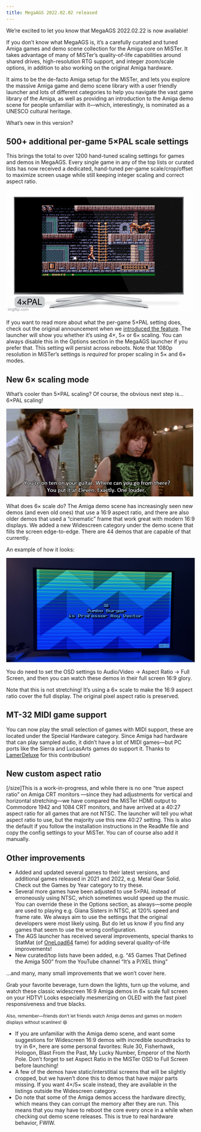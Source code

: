 ```yaml
---
title: MegaAGS 2022.02.02 released
---
```


We’re excited to let you know that MegaAGS 2022.02.22 is now available!

If you don’t know what MegaAGS is, it’s a carefully curated and tuned Amiga games and demo scene collection for the Amiga core on MiSTer. It takes advantage of many of MiSTer’s quality-of-life capabilities around shared drives, high-resolution RTG support, and integer zoom/scale options, in addition to also working on the original Amiga hardware. 

It aims to be the de-facto Amiga setup for the MiSTer, and lets you explore the massive Amiga game and demo scene library with a user friendly launcher and lots of different categories to help you navigate the vast game library of the Amiga, as well as providing an introduction to the Amiga demo scene for people unfamiliar with it—which, interestingly, is nominated as a UNESCO cultural heritage.

What’s new in this version?

## 500+ additional per-game 5×PAL scale settings

This brings the total to over 1200 hand-tuned scaling settings for games and demos in MegaAGS. Every single game in any of the top lists or curated lists has now received a dedicated, hand-tuned per-game scale/crop/offset to maximize screen usage while still keeping integer scaling and correct aspect ratio.

![Demo of 5× vs 4× scaling](/images/5x.gif)

If you want to read more about what the per-game 5×PAL setting does, check out the original announcement when we [introduced the feature](/5x). The launcher will show you whether it’s using 4×, 5× or 6× scaling. You can always disable this in the Options section in the MegaAGS launcher if you prefer that. This setting will persist across reboots. Note that 1080p resolution in MiSTer’s settings is *required* for proper scaling in 5× and 6× modes.

## New 6× scaling mode

What’s cooler than 5×PAL scaling? Of course, the obvious next step is… 6×PAL scaling! 

![This one is one louder](/images/eleven.gif)

What does 6× scale do? The Amiga demo scene has increasingly seen new demos (and even old ones) that use a 16:9 aspect ratio, and there are also older demos that used a “cinematic” frame that work great with modern 16:9 displays. We added a new Widescreen category under the demo scene that fills the screen edge-to-edge. There are 44 demos that are capable of that currently.

An example of how it looks:

![Demo of 6× scaling](/images/16-9.jpg)

You do need to set the OSD settings to Audio/Video → Aspect Ratio → Full Screen, and then you can watch these demos in their full screen 16:9 glory.

Note that this is not stretching! It’s using a 6× scale to make the 16:9 aspect ratio cover the full display. The original pixel aspect ratio is preserved.

## MT-32 MIDI game support

You can now play the small selection of games with MIDI support, these are located under the Special Hardware category. Since Amiga had hardware that can play sampled audio, it didn’t  have a lot of MIDI games—but PC ports like the Sierra and LucasArts games do support it. Thanks to [LamerDeluxe] for this contribution!

## New custom aspect ratio

[/size]This is a work-in-progress, and while there is no one “true aspect ratio” on Amiga CRT monitors —since they had adjustments for vertical and horizontal stretching—we have compared the MiSTer HDMI output to Commodore 1942 and 1084 CRT monitors, and have arrived at a 40:27 aspect ratio for all games that are not NTSC. The launcher will tell you what aspect ratio to use, but the majority use this new 40:27 setting. This is also the default if you follow the installation instructions in the ReadMe file and copy the config settings to your MiSTer. You can of course also add it manually. 

## Other improvements

* Added and updated several games to their latest versions, and additional games released in 2021 and 2022, e.g. Metal Gear Solid. Check out the Games by Year category to try these.
* Several more games have been adjusted to use 5×PAL instead of erroneously using NTSC, which sometimes would speed up the music. You can override these in the Options section, as always—some people are used to playing e.g. Giana Sisters in NTSC, at 120% speed and frame rate. We always aim to use the settings that the original developers were most likely using. But do let us know if you find any games that seem to use the wrong configuration.
* The AGS launcher has received several improvements, special thanks to StatMat (of [OneLoad64] fame) for adding several quality-of-life improvements!
* New curated/top lists have been added, e.g. “45 Games That Defined the Amiga 500” from the YouTube channel “It’s a P/XEL thing” 

…and many, many small improvements that we won’t cover here.

Grab your favorite beverage, turn down the lights, turn up the volume, and watch these classic widescreen 16:9 Amiga demos in 6× scale full screen on your HDTV! Looks especially mesmerizing on OLED with the fast pixel responsiveness and true blacks.

<small>Also, remember—friends don’t let friends watch Amiga demos and games on modern displays without scanlines! 😄</small>

* If you are unfamiliar with the Amiga demo scene, and want some suggestions for Widescreen 16:9 demos with incredible soundtracks to try in 6×, here are some personal favorites: Rule 30, Fisherhawk, Hologon, Blast From the Past, My Lucky Number, Emperor of the North Pole. Don’t forget to set Aspect Ratio in the MiSTer OSD to Full Screen before launching!
* A few of the demos have static/interstitial screens that will be slightly cropped, but we haven’t done this to demos that have major parts missing. If you want 4×/5× scale instead, they are available in the listings outside the Widescreen category.
* Do note that some of the Amiga demos access the hardware directly, which means they can corrupt the memory after they are run. This means that you may have to reboot the core every once in a while when checking out demo scene releases. This is true to real hardware behavior, FWIW.

[LamerDeluxe]:https://misterfpga.org/memberlist.php?mode=viewprofile&u=466
[OneLoad64]:https://misterfpga.org/viewtopic.php?p=45221#p45221
[UNESCO]:http://demoscene-the-art-of-coding.net/2020/04/21/demoscene-nominated-as-intangible-unesco-cultural-heritage-in-germany/
